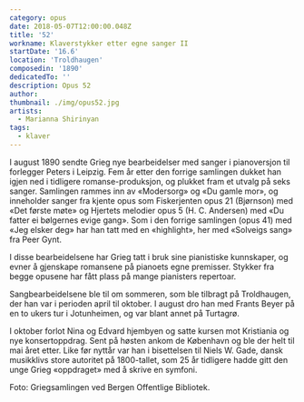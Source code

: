 ```yaml
---
category: opus
date: 2018-05-07T12:00:00.048Z
title: '52'
workname: Klaverstykker etter egne sanger II
startDate: '16.6'
location: 'Troldhaugen'
composedin: '1890'
dedicatedTo: ''
description: Opus 52
author:
thumbnail: ./img/opus52.jpg
artists:
  - Marianna Shirinyan
tags:
  - klaver
---
```

I august 1890 sendte Grieg nye bearbeidelser med sanger i pianoversjon til forlegger Peters i Leipzig. Fem år etter den forrige samlingen dukket han igjen ned i tidligere romanse-produksjon, og plukket fram et utvalg på seks sanger. Samlingen rammes inn av «Modersorg» og «Du gamle mor», og inneholder sanger fra kjente opus som Fiskerjenten opus 21 (Bjørnson) med «Det første møte» og Hjertets melodier opus 5 (H. C. Andersen) med «Du fatter ei bølgernes evige gang». Som i den forrige samlingen (opus 41) med «Jeg elsker deg» har han tatt med en «highlight», her med «Solveigs sang» fra Peer Gynt.

I disse bearbeidelsene har Grieg tatt i bruk sine pianistiske kunnskaper, og evner å gjenskape romansene på pianoets egne premisser. Stykker fra begge opusene har fått plass på mange pianisters repertoar.

Sangbearbeidelsene ble til om sommeren, som ble tilbragt på Troldhaugen, der han var i perioden april til oktober. I august dro han med Frants Beyer på en to ukers tur i Jotunheimen, og var blant annet på Turtagrø.

I oktober forlot Nina og Edvard hjembyen og satte kursen mot Kristiania og nye konsertoppdrag. Sent på høsten ankom de København og ble der helt til mai året etter. Like før nyttår var han i bisettelsen til Niels W. Gade, dansk musikklivs store autoritet på 1800-tallet, som 25 år tidligere hadde gitt den unge Grieg «oppdraget» med å skrive en symfoni.

Foto: Griegsamlingen ved Bergen Offentlige Bibliotek.
